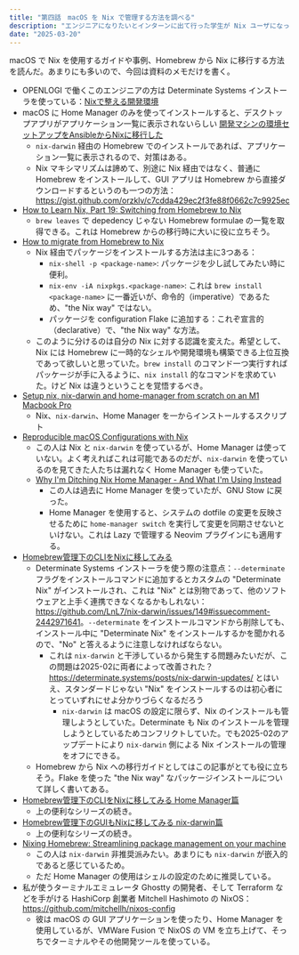 ```yaml
---
title: "第四話　macOS を Nix で管理する方法を調べる"
description: "エンジニアになりたいとインターンに出て行った学生が Nix ユーザになってた　第四話"
date: "2025-03-20"
---
```


macOS で Nix を使用するガイドや事例、Homebrew から Nix に移行する方法を読んだ。あまりにも多いので、今回は資料のメモだけを書く。

- OPENLOGI で働くこのエンジニアの方は Determinate Systems インストーラを使っている：[Nixで整える開発環境](https://zenn.dev/mizunashi_mana/articles/19707d72b56c00#nix%E3%82%92%E3%82%A4%E3%83%B3%E3%82%B9%E3%83%88%E3%83%BC%E3%83%AB%E3%81%99%E3%82%8B)
- macOS に Home Manager のみを使ってインストールすると、デスクトップアプリがアプリケーション一覧に表示されないらしい [開発マシンの環境セットアップをAnsibleからNixに移行した ](https://blog.handlena.me/entry/2025/02/migrate-from-ansible-to-nix/#%E3%83%87%E3%82%B9%E3%82%AF%E3%83%88%E3%83%83%E3%83%97%E3%82%A2%E3%83%97%E3%83%AA%E3%81%8C%E3%82%A2%E3%83%97%E3%83%AA%E3%82%B1%E3%83%BC%E3%82%B7%E3%83%A7%E3%83%B3%E4%B8%80%E8%A6%A7%E3%81%AB%E8%A1%A8%E7%A4%BA%E3%81%95%E3%82%8C%E3%81%AA%E3%81%84)
    - `nix-darwin` 経由の Homebrew でのインストールであれば、アプリケーション一覧に表示されるので、対策はある。
    - Nix マキシマリズムは諦めて、別途に Nix 経由ではなく、普通に Homebrew をインストールして、GUI アプリは Homebrew から直接ダウンロードするというのも一つの方法：<https://gist.github.com/orzklv/c7cdda429ec2f3fe88f0662c7c9925ec>
- [How to Learn Nix, Part 19: Switching from Homebrew to Nix](https://ianthehenry.com/posts/how-to-learn-nix/switching-from-homebrew-to-nix/)
    - `brew leaves` で depedency じゃない Homebrew formulae の一覧を取得できる。これは Homebrew からの移行時に大いに役に立ちそう。
- [How to migrate from Homebrew to Nix](https://gist.github.com/orzklv/c7cdda429ec2f3fe88f0662c7c9925ec)
    - Nix 経由でパッケージをインストールする方法は主に3つある：
        - `nix-shell -p <package-name>`: パッケージを少し試してみたい時に便利。
        - `nix-env -iA nixpkgs.<package-name>`: これは `brew install <package-name>` に一番近いが、命令的（imperative）であるため、"the Nix way" ではない。
        - パッケージを configuration Flake に追加する：これぞ宣言的（declarative）で、"the Nix way" な方法。
    - このように分けるのは自分の Nix に対する認識を変えた。希望として、Nix には Homebrew に一時的なシェルや開発環境も構築できる上位互換であって欲しいと思っていた。`brew install` のコマンド一つ実行すればパッケージが手に入るように、`nix install` 的なコマンドを求めていた。けど Nix は違うということを覚悟するべき。
- [Setup nix, nix-darwin and home-manager from scratch on an M1 Macbook Pro](https://gist.github.com/jmatsushita/5c50ef14b4b96cb24ae5268dab613050)
    - Nix、`nix-darwin`、Home Manager を一からインストールするスクリプト
- [Reproducible macOS Configurations with Nix](https://victorpierre.dev/blog/declarative-macos-configurations-with-nix/)
    - この人は Nix と `nix-darwin` を使っているが、Home Manager は使っていない。よく考えればこれは可能であるのだが、`nix-darwin` を使っているのを見てきた人たちは漏れなく Home Manager も使っていた。
    - [Why I'm Ditching Nix Home Manager - And What I'm Using Instead](https://youtu.be/U6reJVR3FfA?si=wEL4KpyFmyiYL-zn)
        - この人は過去に Home Manager を使っていたが、GNU Stow に戻った。
        - Home Manager を使用すると、システムの dotfile の変更を反映させるために `home-manager switch` を実行して変更を同期させないといけない。これは Lazy で管理する Neovim プラグインにも適用する。
- [Homebrew管理下のCLIをNixに移してみる](https://zenn.dev/kawarimidoll/articles/0a4ec8bab8a8ba)
    - Determinate Systems インストーラを使う際の注意点：`--determinate` フラグをインストールコマンドに追加するとカスタムの "Determinate Nix" がインストールされ、これは "Nix" とは別物であって、他のソフトウェアと上手く連携できなくなるかもしれない：<https://github.com/LnL7/nix-darwin/issues/149#issuecomment-2442971641>。`--determinate` をインストールコマンドから削除しても、インストール中に "Determinate Nix" をインストールするかを聞かれるので、"No" と答えるように注意しなければならない。　
        - これは `nix-darwin` と干渉しているから発生する問題みたいだが、この問題は2025-02に両者によって改善された？<https://determinate.systems/posts/nix-darwin-updates/> とはいえ、スタンダードじゃない "Nix" をインストールするのは初心者にとっていずれにせよ分かりづらくなるだろう
            - `nix-darwin` は macOS の設定に限らず、Nix のインストールも管理しようとしていた。Determinate も Nix のインストールを管理しようとしているためコンフリクトしていた。でも2025-02のアップデートにより `nix-darwin` 側による Nix インストールの管理をオフにできる。
    - Homebrew から Nix への移行ガイドとしてはこの記事がとても役に立ちそう。Flake を使った "the Nix way" なパッケージインストールについて詳しく書いてある。
- [Homebrew管理下のCLIをNixに移してみる Home Manager篇](https://zenn.dev/kawarimidoll/articles/9c44ce8b60726f)
    - 上の便利なシリーズの続き。
- [Homebrew管理下のGUIもNixに移してみる nix-darwin篇](https://zenn.dev/kawarimidoll/articles/271c339c5392ce)
    - 上の便利なシリーズの続き。
- [Nixing Homebrew: Streamlining package management on your machine](https://dev.to/synecdokey/nix-on-macos-2oj3)
    - この人は `nix-darwin` 非推奨派みたい。あまりにも `nix-darwin` が嵌入的であると感じているため。
    - ただ Home Manager の使用はシェルの設定のために推奨している。
- 私が使うターミナルエミュレータ Ghostty の開発者、そして Terraform などを手がける HashiCorp 創業者 Mitchell Hashimoto の NixOS：<https://github.com/mitchellh/nixos-config>
    - 彼は macOS の GUI アプリケーションを使ったり、Home Manager を使用しているが、VMWare Fusion で NixOS の VM を立ち上げて、そっちでターミナルやその他開発ツールを使っている。
